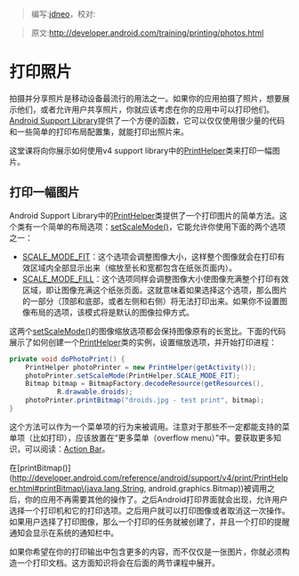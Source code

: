 > 编写:[jdneo](https://github.com/jdneo)，校对:

> 原文:<http://developer.android.com/training/printing/photos.html>

# 打印照片

拍摄并分享照片是移动设备最流行的用法之一。如果你的应用拍摄了照片，想要展示他们，或者允许用户共享照片，你就应该考虑在你的应用中可以打印他们。[Android Support Library](http://developer.android.com/tools/support-library/index.html)提供了一个方便的函数，它可以仅仅使用很少量的代码和一些简单的打印布局配置集，就能打印出照片来。

这堂课将向你展示如何使用v4 support library中的[PrintHelper](http://developer.android.com/reference/android/support/v4/print/PrintHelper.html)类来打印一幅图片。

## 打印一幅图片

Android Support Library中的[PrintHelper](http://developer.android.com/reference/android/support/v4/print/PrintHelper.html)类提供了一个打印图片的简单方法。这个类有一个简单的布局选项：[setScaleMode()](http://developer.android.com/reference/android/support/v4/print/PrintHelper.html#setScaleMode\(int\))，它能允许你使用下面的两个选项之一：
* [SCALE_MODE_FIT](http://developer.android.com/reference/android/support/v4/print/PrintHelper.html#SCALE_MODE_FIT)：这个选项会调整图像大小，这样整个图像就会在打印有效区域内全部显示出来（缩放至长和宽都包含在纸张页面内）。
* [SCALE_MODE_FILL](http://developer.android.com/reference/android/support/v4/print/PrintHelper.html#SCALE_MODE_FILL)：这个选项同样会调整图像大小使图像充满整个打印有效区域，即让图像充满这个纸张页面。这就意味着如果选择这个选项，那么图片的一部分（顶部和底部，或者左侧和右侧）将无法打印出来。如果你不设置图像布局的选项，该模式将是默认的图像拉伸方式。

这两个[setScaleMode()](http://developer.android.com/reference/android/support/v4/print/PrintHelper.html#setScaleMode\(int\))的图像缩放选项都会保持图像原有的长宽比。下面的代码展示了如何创建一个[PrintHelper](http://developer.android.com/reference/android/support/v4/print/PrintHelper.html)类的实例，设置缩放选项，并开始打印进程：

```java
private void doPhotoPrint() {
    PrintHelper photoPrinter = new PrintHelper(getActivity());
    photoPrinter.setScaleMode(PrintHelper.SCALE_MODE_FIT);
    Bitmap bitmap = BitmapFactory.decodeResource(getResources(),
            R.drawable.droids);
    photoPrinter.printBitmap("droids.jpg - test print", bitmap);
}
```

这个方法可以作为一个菜单项的行为来被调用。注意对于那些不一定都能支持的菜单项（比如打印），应该放置在“更多菜单（overflow menu）”中。要获取更多知识，可以阅读：[Action Bar](http://developer.android.com/design/patterns/actionbar.html)。

在[printBitmap()](http://developer.android.com/reference/android/support/v4/print/PrintHelper.html#printBitmap\(java.lang.String, android.graphics.Bitmap\))被调用之后，你的应用不再需要其他的操作了。之后Android打印界面就会出现，允许用户选择一个打印机和它的打印选项。之后用户就可以打印图像或者取消这一次操作。如果用户选择了打印图像，那么一个打印的任务就被创建了，并且一个打印的提醒通知会显示在系统的通知栏中。

如果你希望在你的打印输出中包含更多的内容，而不仅仅是一张图片，你就必须构造一个打印文档。这方面知识将会在后面的两节课程中展开。
